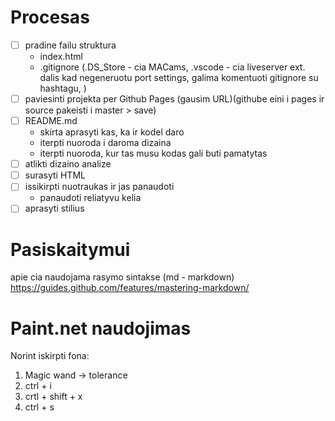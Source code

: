# Procesas

- [ ] pradine failu struktura
  - index.html
  - .gitignore (.DS_Store - cia MACams, .vscode - cia liveserver ext. dalis kad negeneruotu port settings, galima komentuoti gitignore su hashtagu,  )
- [ ] paviesinti projekta per Github Pages (gausim URL)(githube eini i pages ir source pakeisti i master > save)
- [ ] README.md
  - skirta aprasyti kas, ka ir kodel daro
  - iterpti nuoroda i daroma dizaina
  - iterpti nuoroda, kur tas musu kodas gali buti pamatytas
- [ ] atlikti dizaino analize
- [ ] surasyti HTML
- [ ] issikirpti nuotraukas ir jas panaudoti
  - panaudoti reliatyvu kelia
- [ ] aprasyti stilius

# Pasiskaitymui

apie cia naudojama rasymo sintakse (md - markdown) https://guides.github.com/features/mastering-markdown/

# Paint.net naudojimas

Norint iskirpti fona:

1. Magic wand -> tolerance
2. ctrl + i
3. crtl + shift + x
4. ctrl + s
